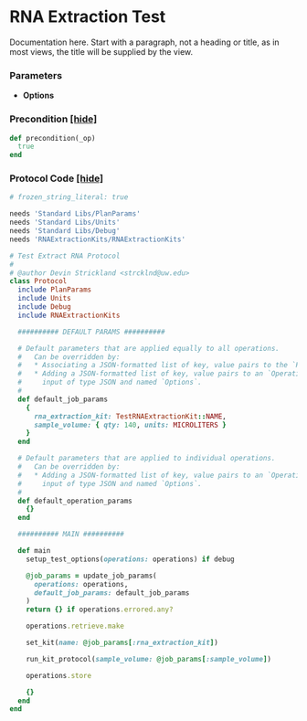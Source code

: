 # RNA Extraction Test

Documentation here. Start with a paragraph, not a heading or title, as in most views, the title will be supplied by the view.


### Parameters

- **Options** 



### Precondition <a href='#' id='precondition'>[hide]</a>
```ruby
def precondition(_op)
  true
end
```

### Protocol Code <a href='#' id='protocol'>[hide]</a>
```ruby
# frozen_string_literal: true

needs 'Standard Libs/PlanParams'
needs 'Standard Libs/Units'
needs 'Standard Libs/Debug'
needs 'RNAExtractionKits/RNAExtractionKits'

# Test Extract RNA Protocol
#
# @author Devin Strickland <strcklnd@uw.edu>
class Protocol
  include PlanParams
  include Units
  include Debug
  include RNAExtractionKits

  ########## DEFAULT PARAMS ##########

  # Default parameters that are applied equally to all operations.
  #   Can be overridden by:
  #   * Associating a JSON-formatted list of key, value pairs to the `Plan`.
  #   * Adding a JSON-formatted list of key, value pairs to an `Operation`
  #     input of type JSON and named `Options`.
  #
  def default_job_params
    {
      rna_extraction_kit: TestRNAExtractionKit::NAME,
      sample_volume: { qty: 140, units: MICROLITERS }
    }
  end

  # Default parameters that are applied to individual operations.
  #   Can be overridden by:
  #   * Adding a JSON-formatted list of key, value pairs to an `Operation`
  #     input of type JSON and named `Options`.
  #
  def default_operation_params
    {}
  end

  ########## MAIN ##########

  def main
    setup_test_options(operations: operations) if debug

    @job_params = update_job_params(
      operations: operations,
      default_job_params: default_job_params
    )
    return {} if operations.errored.any?

    operations.retrieve.make

    set_kit(name: @job_params[:rna_extraction_kit])

    run_kit_protocol(sample_volume: @job_params[:sample_volume])

    operations.store

    {}
  end
end

```
